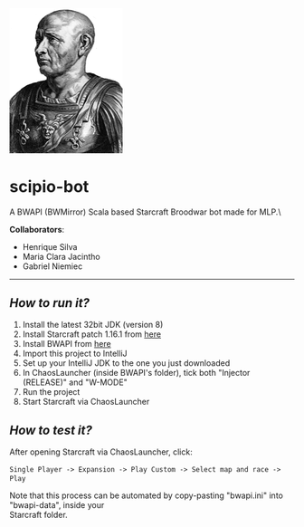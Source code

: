 <img src="report/images/scipius.png" alt="Scipius Africanus" style="width: 200px;"/>

# **scipio-bot**
A BWAPI (BWMirror) Scala based Starcraft Broodwar bot made for MLP.\

**Collaborators**:
- Henrique Silva
- Maria Clara Jacintho
- Gabriel Niemiec

---

## *How to run it?*
1. Install the latest 32bit JDK (version 8)
2. Install Starcraft patch 1.16.1 from [here][starcraft_bin]
3. Install BWAPI from [here][bwapi]
4. Import this project to IntelliJ
5. Set up your IntelliJ JDK to the one you just downloaded
6. In ChaosLauncher (inside BWAPI's folder), tick both "Injector (RELEASE)" and "W-MODE"
7. Run the project
8. Start Starcraft via ChaosLauncher

## *How to test it?*
After opening Starcraft via ChaosLauncher, click:

    Single Player -> Expansion -> Play Custom -> Select map and race -> Play

Note that this process can be automated by copy-pasting "bwapi.ini" into "bwapi-data", inside your\
Starcraft folder.

[starcraft_bin]: http://files.theabyss.ru/sc/starcraft.zip
[bwapi]: https://github.com/bwapi/bwapi/releases/download/v4.1.2/BWAPI_412_Setup.exe
